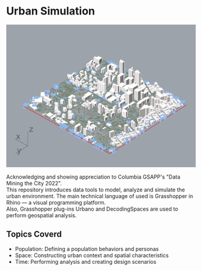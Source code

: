 # Urban Simulation

![](./brooklyn_sea_rise.gif)


Acknowledging and showing appreciation to Columbia GSAPP's "Data Mining the City 2022". </br>
This repository introduces data tools to model, analyze and simulate the urban environment. The main technical language of used is Grasshopper in Rhino — a visual programming platform. </br>
Also, Grasshopper plug-ins Urbano and DecodingSpaces are used to perform geospatial analysis. </br>

## Topics Coverd

- Population: Defining a population behaviors and personas
- Space: Constructing urban context and spatial characteristics
- Time: Performing analysis and creating design scenarios


